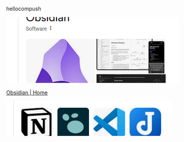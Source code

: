 

hellocompush


![](Pasted%20image%2020240806090801.png)

[ Obsidian | Home](https://www.obsidian.net/)

![](Pasted%20image%2020240806090808.png)